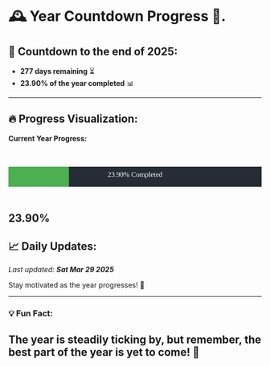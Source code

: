 
# &#x1F570; **Year Countdown Progress** &#x1F389;.

## &#x1F4C5; Countdown to the end of 2025:
- **277 days remaining** &#x23F3;
- **23.90% of the year completed** &#x1F4CA;

---

## &#x1F525; **Progress Visualization**:

**Current Year Progress:**

<br><br>
![Progress Bar](https://raw.githubusercontent.com/dayanidigv/year-countdown-progress/main/progress-bar.svg)
<br><br>

**23.90%**
---

## &#x1F4C8; **Daily Updates**:

_Last updated: **Sat Mar 29 2025**_

Stay motivated as the year progresses! &#x1F680;

--- 

### &#x1F4A1; **Fun Fact:**
The year is steadily ticking by, but remember, the best part of the year is yet to come! &#x1F31F;
---
